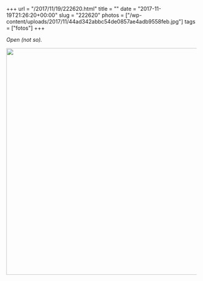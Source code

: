 +++
url = "/2017/11/19/222620.html"
title = ""
date = "2017-11-19T21:26:20+00:00"
slug = "222620"
photos = ["/wp-content/uploads/2017/11/44ad342abbc54de0857ae4adb9558feb.jpg"]
tags = ["fotos"]
+++

*Open (not so).*

<img src="/wp-content/uploads/2017/11/44ad342abbc54de0857ae4adb9558feb.jpg" width="600" height="600" />
